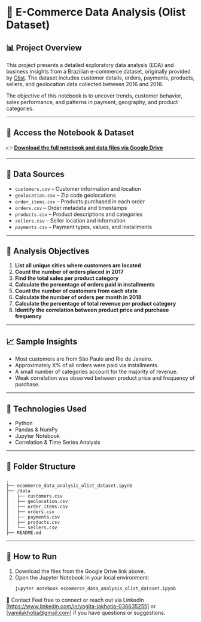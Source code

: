 # 🛒 E-Commerce Data Analysis (Olist Dataset)

## 📊 Project Overview

This project presents a detailed exploratory data analysis (EDA) and business insights from a Brazilian e-commerce dataset, originally provided by [Olist](https://www.kaggle.com/datasets/olistbr/brazilian-ecommerce). The dataset includes customer details, orders, payments, products, sellers, and geolocation data collected between 2016 and 2018.

The objective of this notebook is to uncover trends, customer behavior, sales performance, and patterns in payment, geography, and product categories.

---

## 📁 Access the Notebook & Dataset

👉 [**Download the full notebook and data files via Google Drive**](https://drive.google.com/drive/folders/1ZDud98v_w3w4GXSqGnrzSq9AhV5JxvW2?usp=drive_link)

---

## 🧰 Data Sources

- `customers.csv` – Customer information and location  
- `geolocation.csv` – Zip code geolocations  
- `order_items.csv` – Products purchased in each order  
- `orders.csv` – Order metadata and timestamps  
- `products.csv` – Product descriptions and categories  
- `sellers.csv` – Seller location and information  
- `payments.csv` – Payment types, values, and installments  

---

## 📝 Analysis Objectives

1. **List all unique cities where customers are located**
2. **Count the number of orders placed in 2017**
3. **Find the total sales per product category**
4. **Calculate the percentage of orders paid in installments**
5. **Count the number of customers from each state**
6. **Calculate the number of orders per month in 2018**
7. **Calculate the percentage of total revenue per product category**
8. **Identify the correlation between product price and purchase frequency**

---

## 📈 Sample Insights

- Most customers are from São Paulo and Rio de Janeiro.
- Approximately X% of all orders were paid via installments.
- A small number of categories account for the majority of revenue.
- Weak correlation was observed between product price and frequency of purchase.

---

## 🧪 Technologies Used

- Python
- Pandas & NumPy
- Jupyter Notebook
- Correlation & Time Series Analysis

---

## 📂 Folder Structure
```
.
├── ecommerce_data_analysis_olist_dataset.ipynb
├── /data
│   ├── customers.csv
│   ├── geolocation.csv
│   ├── order_items.csv
│   ├── orders.csv
│   ├── payments.csv
│   ├── products.csv
│   └── sellers.csv
├── README.md
```



---

## 🚀 How to Run

1. Download the files from the Google Drive link above.
2. Open the Jupyter Notebook in your local environment:
   ```bash
   jupyter notebook ecommerce_data_analysis_olist_dataset.ipynb


📧 Contact
Feel free to connect or reach out via LinkedIn [https://www.linkedin.com/in/yogita-lakhotia-036635255] or [yamilakhotia@gmail.com] if you have questions or suggestions.


